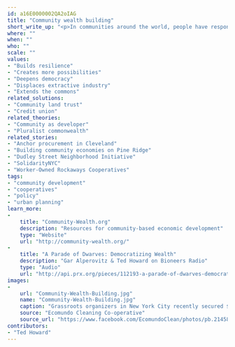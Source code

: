 ```yaml
---
id: a16E0000002QA2oIAG
title: "Community wealth building"
short_write_up: "<p>In communities around the world, people have responded to economic pain, growing wealth inequality and neighborhood disinvestment by experimenting with new economic institutions and approaches, including cooperatives, worker-owned firms, non-profit neighborhood corporations, social enterprises, community-based financial institutions, land trusts, and municipal ownership. This is community wealth building, a fast-growing economic development model and movement that strengthens our communities through democratic ownership and control of business and jobs. Community wealth building builds on local talents, capacities, facilities, capital and financial flows to develop locally owned — and often community-owned — businesses that are anchored in place and can sustain the local economy for the long haul.</p>"
where: ""
when: ""
who: ""
scale: ""
values:
- "Builds resilience"
- "Creates more possibilities"
- "Deepens democracy"
- "Displaces extractive industry"
- "Extends the commons"
related_solutions:
- "Community land trust"
- "Credit union"
related_theories:
- "Community as developer"
- "Pluralist commonwealth"
related_stories:
- "Anchor procurement in Cleveland"
- "Building community economies on Pine Ridge"
- "Dudley Street Neighborhood Initiative"
- "SolidarityNYC"
- "Worker-Owned Rockaways Cooperatives"
tags:
- "community development"
- "cooperatives"
- "policy"
- "urban planning"
learn_more:
-
    title: "Community-Wealth.org"
    description: "Resources for community-based economic development"
    type: "Website"
    url: "http://community-wealth.org/"
-
    title: "A Parade of Dwarves: Democratizing Wealth"
    description: "Gar Alperovitz & Ted Howard on Bioneers Radio"
    type: "Audio"
    url: "http://api.prx.org/pieces/112193-a-parade-of-dwarves-democratizing-wealth-for-a-ne"
images:
-
    url: "Community-Wealth-Building.jpg"
    name: "Community-Wealth-Building.jpg"
    caption: "Grassroots organizers in New York City recently secured $1.2 million in funding from the city council for a key component of community wealth building: the development of worker cooperatives."
    source: "Ecomundo Cleaning Co-operative"
    source_url: "https://www.facebook.com/EcomundoClean/photos/pb.214582215279233.-2207520000.1409980196./642307309173386/?type=3&theater"
contributors:
- "Ted Howard"
---
```


